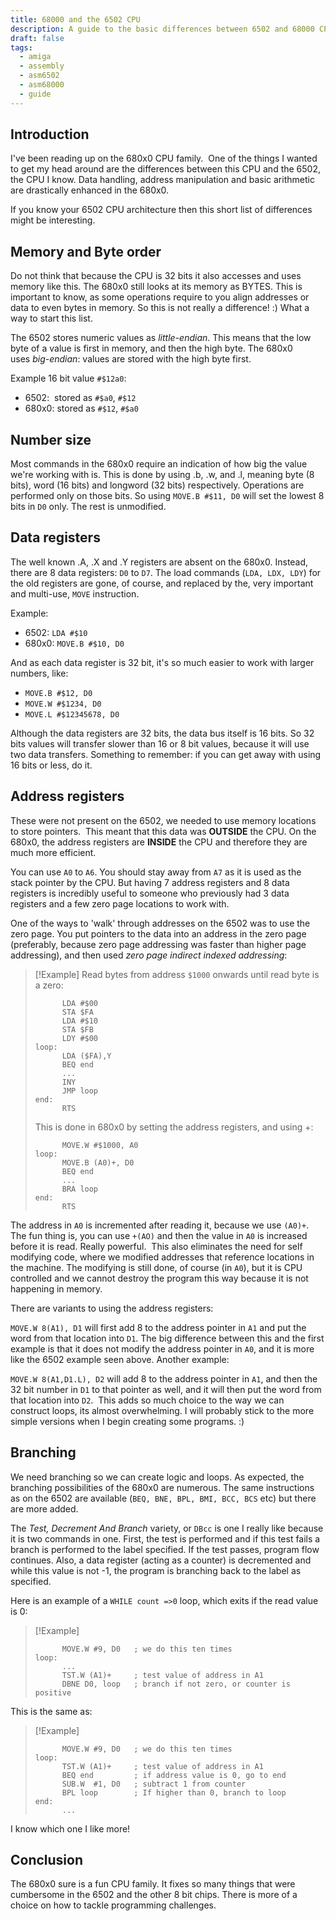 ```yaml
---
title: 68000 and the 6502 CPU
description: A guide to the basic differences between 6502 and 68000 CPUs
draft: false
tags:
  - amiga
  - assembly
  - asm6502
  - asm68000
  - guide
---
```

## Introduction

I've been reading up on the 680x0 CPU family.  One of the things I wanted to get my head around are the differences between this CPU and the 6502, the CPU I know. Data handling, address manipulation and basic arithmetic are drastically enhanced in the 680x0.

If you know your 6502 CPU architecture then this short list of differences might be interesting.

## Memory and Byte order

Do not think that because the CPU is 32 bits it also accesses and uses memory like this. The 680x0 still looks at its memory as BYTES. This is important to know, as some operations require to you align addresses or data to even bytes in memory. So this is not really a difference! :) What a way to start this list.

The 6502 stores numeric values as *little-endian*. This means that the low byte of a value is first in memory, and then the high byte. The 680x0 uses *big-endian*: values are stored with the high byte first.

Example 16 bit value `#$12a0`:

* 6502:  stored as `#$a0`, `#$12`
* 680x0: stored as `#$12`, `#$a0`

## Number size

Most commands in the 680x0 require an indication of how big the value we're working with is. This is done by using .b, .w, and .l, meaning byte (8 bits), word (16 bits) and longword (32 bits) respectively. Operations are performed only on those bits. So using `MOVE.B #$11, D0` will set the lowest 8 bits in `D0` only. The rest is unmodified.

## Data registers

The well known .A, .X and .Y registers are absent on the 680x0. Instead, there are 8 data registers: `D0` to `D7`. The load commands (`LDA, LDX, LDY`) for the old registers are gone, of course, and replaced by the, very important and multi-use, `MOVE` instruction.  

Example:  

* 6502: `LDA #$10`
* 680x0: `MOVE.B #$10, D0`

And as each data register is 32 bit, it's so much easier to work with larger numbers, like:  

* `MOVE.B #$12, D0`
* `MOVE.W #$1234, D0`
* `MOVE.L #$12345678, D0`

Although the data registers are 32 bits, the data bus itself is 16 bits. So 32 bits values will transfer slower than 16 or 8 bit values, because it will use two data transfers. Something to remember: if you can get away with using 16 bits or less, do it.

## Address registers

These were not present on the 6502, we needed to use memory locations to store pointers.  This meant that this data was **OUTSIDE** the CPU. On the 680x0, the address registers are **INSIDE** the CPU and therefore they are much more efficient.
  
You can use `A0` to `A6`. You should stay away from `A7` as it is used as the stack pointer by the CPU. But having 7 address registers and 8 data registers is incredibly useful to someone who previously had 3 data registers and a few zero page locations to work with. 

One of the ways to 'walk' through addresses on the 6502 was to use the zero page. You put pointers to the data into an address in the zero page (preferably, because zero page addressing was faster than higher page addressing), and then used _zero page indirect indexed addressing_:

>[!Example]
>Read bytes from address `$1000` onwards until read byte is a zero:
>```asm6502
>		LDA #$00
>		STA $FA
>		LDA #$10
>		STA $FB
>		LDY #$00
>loop:
>		LDA ($FA),Y
>		BEQ end
>		...
>		INY
>		JMP loop
>end:
>		RTS
>```
>
>This is done in 680x0 by setting the address registers, and using +:
>
>```asm6502
>		MOVE.W #$1000, A0
>loop:
>		MOVE.B (A0)+, D0
>		BEQ end
>		...
>		BRA loop
>end:
>		RTS
>```

The address in `A0` is incremented after reading it, because we use `(A0)+`. The fun thing is, you can use `+(AO)` and then the value in `A0` is increased before it is read. Really powerful.  This also eliminates the need for self modifying code, where we modified addresses that reference locations in the machine. The modifying is still done, of course (in `A0`), but it is CPU controlled and we cannot destroy the program this way because it is not happening in memory.

There are variants to using the address registers:

`MOVE.W 8(A1), D1` will first add 8 to the address pointer in `A1` and put the word from that location into `D1`. The big difference between this and the first example is that it does not modify the address pointer in `A0`, and it is more like the 6502 example seen above. Another example:
 
`MOVE.W 8(A1,D1.L), D2` will add 8 to the address pointer in `A1`, and then the 32 bit number in `D1` to that pointer as well, and it will then put the word from that location into `D2`. 
This adds so much choice to the way we can construct loops, its almost overwhelming. I will probably stick to the more simple versions when I begin creating some programs. :)

## Branching

We need branching so we can create logic and loops. As expected, the branching possibilities of the 680x0 are numerous. The same instructions as on the 6502 are available (`BEQ, BNE, BPL, BMI, BCC, BCS` etc) but there are more added.  
  
The *Test, Decrement And Branch* variety, or `DBcc` is one I really like because it is two commands in one. First, the test is performed and if this test fails a branch is performed to the label specified. If the test passes, program flow continues. Also, a data register (acting as a counter) is decremented and while this value is not -1, the program is branching back to the label as specified.  
  
Here is an example of a `WHILE count =>0` loop, which exits if the read value is 0:

>[!Example]
>```asm6502
>		MOVE.W #9, D0   ; we do this ten times
>loop:
>		...
>		TST.W (A1)+     ; test value of address in A1
>		DBNE D0, loop   ; branch if not zero, or counter is positive
>```

This is the same as:

>[!Example]
>```asm6502
>		MOVE.W #9, D0   ; we do this ten times
>loop:
>		TST.W (A1)+     ; test value of address in A1  
>		BEQ end         ; if address value is 0, go to end
>		SUB.W  #1, D0   ; subtract 1 from counter
>		BPL loop        ; If higher than 0, branch to loop  
>end:
>		...
>```

I know which one I like more!  

## Conclusion
 
The 680x0 sure is a fun CPU family. It fixes so many things that were cumbersome in the 6502 and the other 8 bit chips. There is more of a choice on how to tackle programming challenges.  
